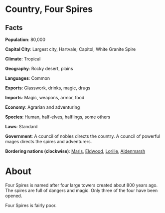 # Country, Four Spires

## Facts
**Population**: 80,000

**Capital City**: Largest city, Hartvale; Capitol, White Granite Spire

**Climate**: Tropical

**Geography**: Rocky desert, plains

**Languages**: Common

**Exports**: Glasswork, drinks, magic, drugs

**Imports**: Magic, weapons, armor, food

**Economy**: Agrarian and adventuring

**Species**: Human, half-elves, halflings, some others

**Laws**: Standard

**Government**: A council of nobles directs the country. A council of powerful mages directs the spires and adventurers.

**Bordering nations (clockwise)**: [Maris](maris.md), [Eldwood](eldwood.md), [Lorille](lorille.md), [Aldenmarsh](aldenmarsh.md)

# About
Four Spires is named after four large towers created about 800 years ago. The spires are full of dangers and magic. Only three of the four have been opened.

Four Spires is fairly poor.
